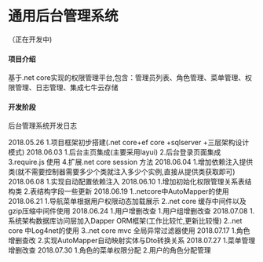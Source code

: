 # 通用后台管理系统
（正在开发中)
#### 项目介绍
基于.net core实现的权限管理平台,包含：管理员列表、角色管理、菜单管理、权限管理、日志管理、集成七牛云存储


#### 开发阶段
后台管理系统开发日志

2018.05.26 
   1.项目框架初步搭建(.net core+ef core +sqlserver +三层架构设计模式)
2018.06.03
   1.后台主页集成(主要采用layui)
   2.后台登录页面集成
   3.require.js 使用
   4.扩展.net core session 方法
2018.06.04
   1.增加依赖注入提供类(就不需要控制器需要多少个类就注入多少个实例,直接从提供类获取即可)
2018.06.08
   1.实现自动配置依赖注入
2018.06.10
   1.增加初始化权限管理关系表结构类
   2.表结构字段一些更新
2018.06.19
   1..netcore中AutoMapper的使用
2018.06.21
   1.导航菜单根据用户权限动态加载展示
   2..net core 缓存中间件以及gzip压缩中间件使用
2018.06.24
   1.用户增删改查
   1.用户组增删改查
2018.07.08
   1.系统架构数据库访问层加入Dapper ORM框架(工作比较忙,更新比较慢)
   2..net core 中Log4net的使用
   3..net core mvc 全局异常过滤器使用
2018.07.17
   1.角色增删查改
   2.实现AutoMapper自动映射实体与Dto转换关系 
2018.07.27
   1.菜单管理增删改查
2018.07.30
   1.角色的菜单权限分配
   2.用户的角色分配管理
